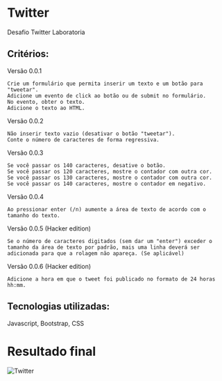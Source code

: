 # Twitter
Desafio Twitter Laboratoria

## Critérios:

Versão 0.0.1

    Crie um formulário que permita inserir um texto e um botão para "tweetar".
    Adicione um evento de click ao botão ou de submit no formulário.
    No evento, obter o texto.
    Adicione o texto ao HTML.

Versão 0.0.2

    Não inserir texto vazio (desativar o botão "tweetar").
    Conte o número de caracteres de forma regressiva.

Versão 0.0.3

    Se você passar os 140 caracteres, desative o botão.
    Se você passar os 120 caracteres, mostre o contador com outra cor.
    Se você passar os 130 caracteres, mostre o contador com outra cor.
    Se você passar os 140 caracteres, mostre o contador em negativo.

Versão 0.0.4

    Ao pressionar enter (/n) aumente a área de texto de acordo com o tamanho do texto.

Versão 0.0.5 (Hacker edition)

    Se o número de caracteres digitados (sem dar um "enter") exceder o tamanho da área de texto por padrão, mais uma linha deverá ser adicionada para que a rolagem não apareça. (Se aplicável)

Versão 0.0.6 (Hacker edition)

    Adicione a hora em que o tweet foi publicado no formato de 24 horas hh:mm.

## Tecnologias utilizadas:
   Javascript, Bootstrap, CSS
   
# Resultado final
![Twitter](https://github.com/carinareketis/Twitter/blob/master/Twitter.gif)
  
  
   





